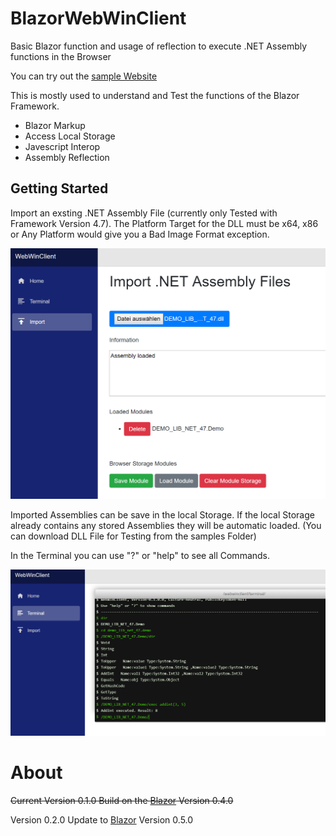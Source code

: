 # BlazorWebWinClient
Basic Blazor function and usage of reflection to execute .NET Assembly functions in the Browser

You can try out the [sample Website](https://chtau.github.io/BlazorWeb/)

This is mostly used to understand and Test the functions of the Blazor Framework.

* Blazor Markup
* Access Local Storage
* Javescript Interop
* Assembly Reflection


## Getting Started

Import an exsting .NET Assembly File (currently only Tested with Framework Version 4.7). 
The Platform Target for the DLL must be x64, x86 or Any Platform would give you a Bad Image Format exception.

![Import Assembly in Blazor](https://raw.githubusercontent.com/Chtau/BlazorWebWinClient/master/docs/img/BlazorWebWinClient_Import_DLL.PNG)

Imported Assemblies can be save in the local Storage. If the local Storage already contains any stored Assemblies they will be automatic loaded.
(You can download DLL File for Testing from the samples Folder)

In the Terminal you can use "?" or "help" to see all Commands.

![Terminal in Blazor website](https://raw.githubusercontent.com/Chtau/BlazorWebWinClient/master/docs/img/BlazorWebWinClient_Terminal.PNG)

# About

~~Current Version 0.1.0
Build on the [Blazor](https://github.com/aspnet/Blazor) Version 0.4.0~~

Version 0.2.0
Update to [Blazor](https://github.com/aspnet/Blazor) Version 0.5.0
